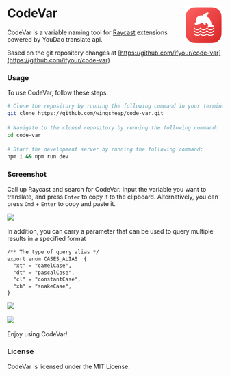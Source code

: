 <h1>
  CodeVar
  <img src="./assets/command-icon.png" width="90px" align="right" />
</h1>

CodeVar is a variable naming tool for [Raycast](https://www.raycast.com/) extensions powered by YouDao translate api.

Based on the git repository changes at [https://github.com/ifyour/code-var](https://github.com/ifyour/code-var)

### Usage

To use CodeVar, follow these steps:

```bash
# Clone the repository by running the following command in your terminal:
git clone https://github.com/wingsheep/code-var.git

# Navigate to the cloned repository by running the following command:
cd code-var

# Start the development server by running the following command:
npm i && npm run dev
```

### Screenshot

Call up Raycast and search for CodeVar. Input the variable you want to translate, and press `Enter` to copy it to the clipboard. Alternatively, you can press `Cmd` + `Enter` to copy and paste it.


![](https://cdn.jsdelivr.net/gh/wingsheep/FigureBed@master/img/codevar.png)

In addition, you can carry a parameter that can be used to query multiple results in a specified format

```
/** The type of query alias */
export enum CASES_ALIAS  {
  "xt" = "camelCase",
  "dt" = "pascalCase",
  "cl" = "constantCase",
  "xh" = "snakeCase",
}
```

![](https://cdn.jsdelivr.net/gh/wingsheep/FigureBed@master/img/xt.png)

![](https://cdn.jsdelivr.net/gh/wingsheep/FigureBed@master/img/xt2.png)


 Enjoy using CodeVar!

### License

CodeVar is licensed under the MIT License.

